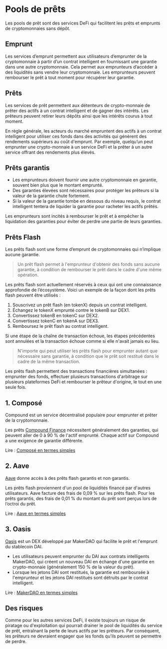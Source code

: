 # Pools de prêts

Les pools de prêt sont des services DeFi qui facilitent les prêts et emprunts de cryptomonnaies sans dépôt.

## Emprunt

Les services d’emprunt permettent aux utilisateurs d’emprunter de la cryptomonnaie à partir d’un contrat intelligent en fournissant une garantie dans une autre cryptomonnaie. Cela permet aux emprunteurs d’accéder à des liquidités sans vendre leur cryptomonnaie. Les emprunteurs peuvent rembourser le prêt à tout moment pour récupérer leur garantie.

## Prêts

Les services de prêt permettent aux détenteurs de crypto-monnaie de prêter des actifs à un contrat intelligent et de gagner des intérêts. Les prêteurs peuvent retirer leurs dépôts ainsi que les intérêts courus à tout moment.

En règle générale, les acteurs du marché empruntent des actifs à un contrat intelligent pour utiliser ces fonds dans des activités qui génèrent des rendements supérieurs au coût d'emprunt. Par exemple, quelqu’un peut emprunter une crypto-monnaie à un service DeFi et la prêter à un autre service offrant des rendements plus élevés.

## Prêts garantis

- Les emprunteurs doivent fournir une autre cryptomonnaie en garantie, souvent bien plus que le montant emprunté.
- Des garanties élevées sont nécessaires pour protéger les prêteurs si la valeur de la garantie chute fortement.
- Si la valeur de la garantie tombe en dessous du niveau requis, le contrat intelligent tentera de liquider la garantie pour racheter les actifs prêtés.

Les emprunteurs sont incités à rembourser le prêt et à empêcher la liquidation des garanties pour éviter de perdre une partie de leurs garanties.

## Prêts Flash

Les prêts flash sont une forme d’emprunt de cryptomonnaies qui n’implique aucune garantie.

> Un prêt flash permet à l'emprunteur d'obtenir des fonds sans aucune garantie, à condition de rembourser le prêt dans le cadre d'une même opération.

Les prêts flash sont actuellement réservés à ceux qui ont une connaissance approfondie de l’écosystème. Voici un exemple de la façon dont les prêts flash peuvent être utilisés :

1. Souscrivez un prêt flash (en tokenX) depuis un contrat intelligent.
2. Échangez le tokenX emprunté contre le tokenB sur DEX1.
3. Convertissez tokenB en tokenC sur DEX2.
4. Convertissez tokenC en tokenA sur DEX3.
5. Remboursez le prêt flash au contrat intelligent.

Si une étape de la chaîne de transaction échoue, les étapes précédentes sont annulées et la transaction échoue comme si elle n'avait jamais eu lieu.

> N'importe qui peut utiliser les prêts flash pour emprunter autant que nécessaire sans garantie, à condition que le prêt soit restitué dans le cadre de la même transaction.

Les prêts flash permettent des transactions financières simultanées : emprunter des fonds, effectuer plusieurs transactions d'arbitrage sur plusieurs plateformes DeFi et rembourser le prêteur d'origine, le tout en une seule fois.

## 1. Composé

Compound est un service décentralisé populaire pour emprunter et prêter de la cryptomonnaie.

Les prêts [Compound Finance](https://compound.finance/markets) nécessitent généralement des garanties, qui peuvent aller de 0 à 90 % de l'actif emprunté. Chaque actif sur Compound a une exigence de garantie différente.

Lire : [Composé en termes simples](../../token_guides/fr/compound.md)

## 2. Aave

[Aave](https://app.aave.com/home) donne accès à des prêts flash garantis et non garantis.

Les prêts flash proviennent d'un pool de liquidités financé par d'autres utilisateurs. Aave facture des frais de 0,09 % sur les prêts flash. Pour les prêts garantis, des frais de 0,01 % du montant du prêt sont perçus lors de l’octroi du prêt.

Lire : [Aave en termes simples](../../token_guides/fr/aave.md)

## 3. Oasis

[Oasis](https://oasis.app/) est un DEX développé par MakerDAO qui facilite le prêt et l'emprunt du stablecoin DAI.

- Les utilisateurs peuvent emprunter du DAI aux contrats intelligents MakerDAO, qui créent un nouveau DAI en échange d'une garantie en crypto-monnaie (généralement 150 % de la valeur du prêt).
- Lorsque les jetons DAI sont restitués, la garantie est remboursée à l'emprunteur et les jetons DAI restitués sont détruits par le contrat intelligent.

Lire : [MakerDAO en termes simples](../../token_guides/fr/makerdao.md)

## Des risques

Comme pour les autres services DeFi, il existe toujours un risque de piratage ou d'exploitation qui pourrait drainer le pool de liquidités du service de prêt, entraînant la perte de leurs actifs par les prêteurs. Par conséquent, les prêteurs ne devraient engager que les fonds qu’ils peuvent se permettre de perdre.